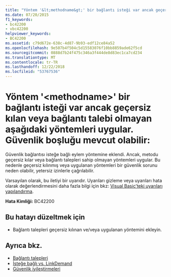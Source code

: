 ```yaml
---
title: "Yöntem '&lt;methodname&gt;' bir bağlantı isteği var ancak geçersiz kılan veya bağlantı talebi olmayan aşağıdaki yöntemleri uygular. Güvenlik boşluğu mevcut olabilir:"
ms.date: 07/20/2015
f1_keywords:
- bc42200
- vbc42200
helpviewer_keywords:
- BC42200
ms.assetid: c79d672e-638c-4d87-9b93-edf12ce84a52
ms.openlocfilehash: 9e507b4f504c5d15583076f10bb8859ade62f5cd
ms.sourcegitcommit: 0888d7b24f475c346a3f444de8d83ec1ca7cd234
ms.translationtype: MT
ms.contentlocale: tr-TR
ms.lasthandoff: 12/22/2018
ms.locfileid: "53767536"
---
```

# <a name="method-ltmethodnamegt-has-a-link-demand-but-overrides-or-implements-the-following-methods-which-do-not-have-a-link-demand-a-security-hole-may-exist"></a>Yöntem '&lt;methodname&gt;' bir bağlantı isteği var ancak geçersiz kılan veya bağlantı talebi olmayan aşağıdaki yöntemleri uygular. Güvenlik boşluğu mevcut olabilir:
Güvenlik bağlantısı isteğe bağlı eylem yöntemine eklendi. Ancak, metodu geçersiz kılar veya bağlantı talepleri sahip olmayan yöntemleri uygular. Bu nedenle geçersiz kılınmış veya uygulanan yöntemleri bir güvenlik sorunu neden olabilir, yetersiz izinlerle çağrılabilir.  
  
 Varsayılan olarak, bu iletiyi bir uyarıdır. Uyarıları gizleme veya uyarıları hata olarak değerlendirmesini daha fazla bilgi için bkz: [Visual Basic'teki uyarıları yapılandırma](/visualstudio/ide/configuring-warnings-in-visual-basic).  
  
 **Hata Kimliği:** BC42200  
  
## <a name="to-correct-this-error"></a>Bu hatayı düzeltmek için  
  
-   Bağlantı talepleri geçersiz kılınan ve/veya uygulanan yöntemini ekleyin.  
  
## <a name="see-also"></a>Ayrıca bkz.

- [Bağlantı talepleri](../../framework/misc/link-demands.md)  
- [İsteğe bağlı vs. LinkDemand](../../framework/misc/securing-wrapper-code.md#demand-vs-linkdemand)  
- [Güvenlik iyileştirmeleri](https://msdn.microsoft.com/library/cf255069-d85d-4de3-914a-e4625215a7c0)
